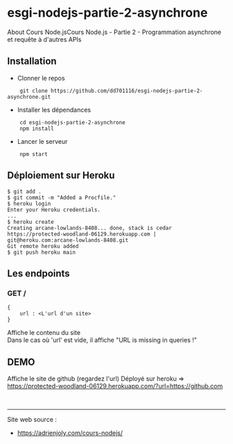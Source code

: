 # esgi-nodejs-partie-2-asynchrone
About Cours Node.jsCours Node.js - Partie 2 - Programmation asynchrone et requête à d'autres APIs

## Installation

- Clonner le repos
```
    git clone https://github.com/dd701116/esgi-nodejs-partie-2-asynchrone.git
```

- Installer les dépendances
```
    cd esgi-nodejs-partie-2-asynchrone
    npm install
```

- Lancer le serveur
```
    npm start
```

## Déploiement sur Heroku

```
$ git add .
$ git commit -m "Added a Procfile."
$ heroku login
Enter your Heroku credentials.
...
$ heroku create
Creating arcane-lowlands-8408... done, stack is cedar
https://protected-woodland-06129.herokuapp.com | git@heroku.com:arcane-lowlands-8408.git
Git remote heroku added
$ git push heroku main
```

## Les endpoints

### GET /
```
{
    url : <L'url d'un site>
}
```
Affiche le contenu du site<br>
Dans le cas où 'url' est vide, il affiche "URL is missing in queries !"

## DEMO

Affiche le site de github (regardez l'url)
Déployé sur heroku => https://protected-woodland-06129.herokuapp.com/?url=https://github.com

<br>
<hr>

Site web source :
- https://adrienjoly.com/cours-nodejs/
